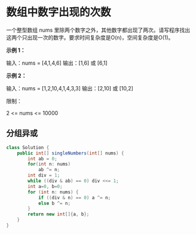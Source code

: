 # 数组中数字出现的次数

一个整型数组 nums 里除两个数字之外，其他数字都出现了两次。请写程序找出这两个只出现一次的数字。要求时间复杂度是O(n)，空间复杂度是O(1)。

**示例 1：**

输入：nums = [4,1,4,6]
输出：[1,6] 或 [6,1]

**示例 2：**

输入：nums = [1,2,10,4,1,4,3,3]
输出：[2,10] 或 [10,2]

限制：

2 <= nums <= 10000

## 分组异或

```JAVA
class Solution {
    public int[] singleNumbers(int[] nums) {
        int ab = 0;
        for(int n: nums)
            ab ^= n;
        int div = 1;
        while ((div & ab) == 0) div <<= 1;
        int a=0, b=0;
        for (int n: nums) {
            if ((div & n) == 0) a ^= n;
            else b ^= n;
        }
        return new int[]{a, b};
    }
}
```
